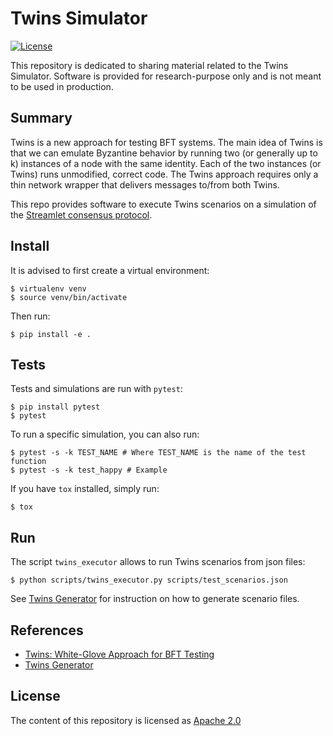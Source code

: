 # Twins Simulator
[![License](https://img.shields.io/badge/license-Apache-green.svg)](LICENSE.md)

This repository is dedicated to sharing material related to the Twins Simulator. Software is provided for research-purpose only and is not meant to be used in production.

## Summary
Twins is a new approach for testing BFT systems. The main idea of Twins is that we can emulate Byzantine behavior by running two (or generally up to k) instances of a node with the same identity. Each of the two instances (or Twins) runs unmodified, correct code. The Twins approach requires only a thin network wrapper that delivers messages to/from both Twins.

This repo provides software to execute Twins scenarios on a simulation of the [Streamlet consensus protocol](https://eprint.iacr.org/2020/088.pdf).

## Install
It is advised to first create a virtual environment:
```
$ virtualenv venv
$ source venv/bin/activate
```
Then run:
```
$ pip install -e .
```

## Tests
Tests and simulations are run with `pytest`:
```
$ pip install pytest
$ pytest
```
To run a specific simulation, you can also run:
```
$ pytest -s -k TEST_NAME # Where TEST_NAME is the name of the test function
$ pytest -s -k test_happy # Example
```

If you have `tox` installed, simply run:
```
$ tox
```

## Run
The script `twins_executor` allows to run Twins scenarios from json files:
```
$ python scripts/twins_executor.py scripts/test_scenarios.json
```
See [Twins Generator](https://github.com/novifinancial/twins-generator) for instruction on how to generate scenario files.

## References
* [Twins: White-Glove Approach for BFT Testing](https://arxiv.org/abs/2004.10617)
* [Twins Generator](https://github.com/novifinancial/twins-generator)

## License
The content of this repository is licensed as [Apache 2.0](https://github.com/novifinancial/twins-simulator/blob/master/LICENSE)
